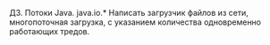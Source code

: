 ДЗ. Потоки Java. java.io.* Написать загрузчик файлов из сети, многопоточная загрузка, с указанием количества одновременно 
работающих тредов.
